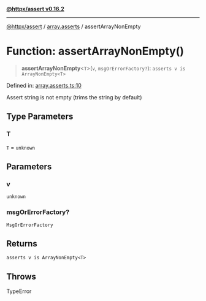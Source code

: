 [**@httpx/assert v0.16.2**](../../README.md)

***

[@httpx/assert](../../README.md) / [array.asserts](../README.md) / assertArrayNonEmpty

# Function: assertArrayNonEmpty()

> **assertArrayNonEmpty**\<`T`\>(`v`, `msgOrErrorFactory?`): `asserts v is ArrayNonEmpty<T>`

Defined in: [array.asserts.ts:10](https://github.com/belgattitude/httpx/blob/4dae8c09c15139f4a822e2110336093570f143a3/packages/assert/src/array.asserts.ts#L10)

Assert string is not empty (trims the string by default)

## Type Parameters

### T

`T` = `unknown`

## Parameters

### v

`unknown`

### msgOrErrorFactory?

`MsgOrErrorFactory`

## Returns

`asserts v is ArrayNonEmpty<T>`

## Throws

TypeError
